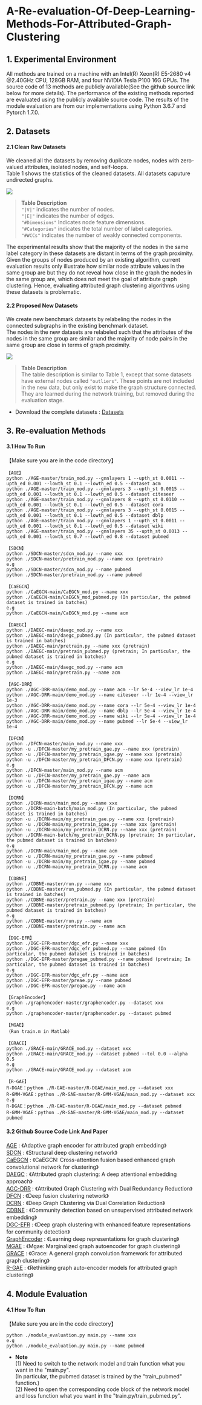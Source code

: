 A-Re-evaluation-Of-Deep-Learning-Methods-For-Attributed-Graph-Clustering
===

## 1. Experimental Environment
All methods are trained on a machine with an Intel(R) Xeon(R) E5-2680 v4 @2.40GHz CPU, 128GB RAM, and four NVIDIA Tesla P100 16G GPUs.
The source code of 13 methods are publicly available(See the github source link below for more details). The performance of the existing methods reported are evaluated using the publicly available source code.
The results of the module evaluation are from our implementations using Python 3.6.7 and Pytorch 1.7.0.

## 2. Datasets

#### 2.1 Clean Raw Datasets
We cleaned all the datasets by removing duplicate nodes, nodes with zero-valued attributes, isolated nodes, and self-loops.<br>
Table 1 shows the statistics of the cleaned datasets. All datasets caputure undirected graphs.<br>

![](https://github.com/2100271064/A-Re-evaluation-of-Deep-Learning-Methods-for-Attributed-Graph-Clustering/blob/main/img/table_1.jpg)

><b>Table Description</b><br>
>`"|V|"` indicates the number of nodes.<br>
>`"|E|"` indicates the number of edges.<br>
>`"#Dimensions"` Indicates node feature dimensions.<br>
>`"#Categories"` indicates the total number of label categories.<br>
>`"#WCCs"` indicates the number of weakly connected components.<br>

The experimental results show that the majority of the nodes in the same label category in these datasets are distant in terms of the graph proximity.
Given the groups of nodes produced by an existing algorithm, current evaluation results only illustrate how similar node attribute values in the same group are but they do not reveal how close in the graph the nodes in the same group are, which does not meet the goal of attribute graph clustering.
Hence, evaluating attributed graph clustering algorithms using these datasets is problematic.

#### 2.2 Proposed New Datasets
We create new benchmark datasets by relabeling the nodes in the connected subgraphs in the existing benchmark dataset.<br>
The nodes in the new datasets are relabeled such that the attributes of the nodes in the same group are similar and the majority of node pairs in the same group are close in terms of graph proximity.<br>

![](https://github.com/2100271064/A-Re-evaluation-of-Deep-Learning-Methods-for-Attributed-Graph-Clustering/blob/main/img/table_2.jpg)

><b>Table Description</b><br>
>The table description is similar to Table 1, except that some datasets have external nodes called `"outliers"`. 
>These points are not included in the new data, but only exist to make the graph structure connected. 
>They are learned during the network training, but removed during the evaluation stage.

* Download the complete datasets : [Datasets](https://pan.baidu.com/s/1kq9z_YiRzIoYTMITbgR3sg?pwd=fgh2)

## 3. Re-evaluation Methods

#### 3.1 How To Run
【Make sure you are in the code directory】
```
【AGE】
python ./AGE-master/train_mod.py --gnnlayers 1 --upth_st 0.0011 --upth_ed 0.001 --lowth_st 0.1 --lowth_ed 0.5 --dataset acm
python ./AGE-master/train_mod.py --gnnlayers 3 --upth_st 0.0015 --upth_ed 0.001 --lowth_st 0.1 --lowth_ed 0.5 --dataset citeseer
python ./AGE-master/train_mod.py --gnnlayers 8 --upth_st 0.0110 --upth_ed 0.001 --lowth_st 0.1 --lowth_ed 0.5 --dataset cora
python ./AGE-master/train_mod.py --gnnlayers 3 --upth_st 0.0015 --upth_ed 0.001 --lowth_st 0.1 --lowth_ed 0.5 --dataset dblp
python ./AGE-master/train_mod.py --gnnlayers 1 --upth_st 0.0011 --upth_ed 0.001 --lowth_st 0.1 --lowth_ed 0.5 --dataset wiki
python ./AGE-master/train_mod.py --gnnlayers 35 --upth_st 0.0013 --upth_ed 0.001 --lowth_st 0.7 --lowth_ed 0.8 --dataset pubmed

【SDCN】
python ./SDCN-master/sdcn_mod.py --name xxx
python ./SDCN-master/pretrain_mod.py --name xxx (pretrain)
e.g 
python ./SDCN-master/sdcn_mod.py --name pubmed
python ./SDCN-master/pretrain_mod.py --name pubmed

【CaEGCN】
python ./CaEGCN-main/CaEGCN_mod.py --name xxx
python ./CaEGCN-main/CaEGCN_mod_pubmed.py (In particular, the pubmed dataset is trained in batches)
e.g
python ./CaEGCN-main/CaEGCN_mod.py --name acm

【DAEGC】
python ./DAEGC-main/daegc_mod.py --name xxx
python ./DAEGC-main/daegc_pubmed.py (In particular, the pubmed dataset is trained in batches)
python ./DAEGC-main/pretrain.py --name xxx (pretrain)
python ./DAEGC-main/pretrain_pubmed.py (pretrain; In particular, the pubmed dataset is trained in batches)
e.g
python ./DAEGC-main/daegc_mod.py --name acm
python ./DAEGC-main/pretrain.py --name acm

【AGC-DRR】
python ./AGC-DRR-main/demo_mod.py --name acm --lr 5e-4 --view_lr 1e-4
python ./AGC-DRR-main/demo_mod.py --name citeseer --lr 1e-4 --view_lr 1e-3
python ./AGC-DRR-main/demo_mod.py --name cora --lr 5e-4 --view_lr 1e-4
python ./AGC-DRR-main/demo_mod.py --name dblp --lr 5e-4 --view_lr 1e-4
python ./AGC-DRR-main/demo_mod.py --name wiki --lr 5e-4 --view_lr 1e-4
python ./AGC-DRR-main/demo_mod.py --name pubmed --lr 5e-4 --view_lr 1e-4

【DFCN】
python ./DFCN-master/main_mod.py --name xxx
python -u ./DFCN-master/my_pretrain_gae.py --name xxx (pretrain)
python -u ./DFCN-master/my_pretrain_igae.py --name xxx (pretrain)
python -u ./DFCN-master/my_pretrain_DFCN.py --name xxx (pretrain)
e.g
python ./DFCN-master/main_mod.py --name acm
python -u ./DFCN-master/my_pretrain_gae.py --name acm
python -u ./DFCN-master/my_pretrain_igae.py --name acm
python -u ./DFCN-master/my_pretrain_DFCN.py --name acm

【DCRN】
python ./DCRN-main/main_mod.py --name xxx
python ./DCRN-main-batch/main_mod.py (In particular, the pubmed dataset is trained in batches)
python -u ./DCRN-main/my_pretrain_gae.py --name xxx (pretrain)
python -u ./DCRN-main/my_pretrain_igae.py --name xxx (pretrain)
python -u ./DCRN-main/my_pretrain_DCRN.py --name xxx (pretrain)
python ./DCRN-main-batch/my_pretrain_DCRN.py (pretrain; In particular, the pubmed dataset is trained in batches)
e.g
python ./DCRN-main/main_mod.py --name acm
python -u ./DCRN-main/my_pretrain_gae.py --name pubmed
python -u ./DCRN-main/my_pretrain_igae.py --name pubmed
python -u ./DCRN-main/my_pretrain_DCRN.py --name acm

【CDBNE】
python ./CDBNE-master/run.py --name xxx
python ./CDBNE-master/run_pubmed.py (In particular, the pubmed dataset is trained in batches)
python ./CDBNE-master/pretrain.py --name xxx (pretrain)
python ./CDBNE-master/pretrain_pubmed.py (pretrain; In particular, the pubmed dataset is trained in batches)
e.g
python ./CDBNE-master/run.py --name acm
python ./CDBNE-master/pretrain.py --name acm

【DGC-EFR】
python ./DGC-EFR-master/dgc_efr.py --name xxx
python ./DGC-EFR-master/dgc_efr_pubmed.py --name pubmed (In particular, the pubmed dataset is trained in batches)
python ./DGC-EFR-master/pregae_pubmed.py --name pubmed (pretrain; In particular, the pubmed dataset is trained in batches)
e.g
python ./DGC-EFR-master/dgc_efr.py --name acm
python ./DGC-EFR-master/preae.py --name pubmed
python ./DGC-EFR-master/pregae.py --name acm

【GraphEncoder】
python ./graphencoder-master/graphencoder.py --dataset xxx
e.g
python ./graphencoder-master/graphencoder.py --dataset pubmed

【MGAE】
（Run train.m in Matlab）

【GRACE】
python ./GRACE-main/GRACE_mod.py --dataset xxx
python ./GRACE-main/GRACE_mod.py --dataset pubmed --tol 0.0 --alpha 0.5
e.g
python ./GRACE-main/GRACE_mod.py --dataset acm

【R-GAE】
R-DGAE：python ./R-GAE-master/R-DGAE/main_mod.py --dataset xxx
R-GMM-VGAE：python ./R-GAE-master/R-GMM-VGAE/main_mod.py --dataset xxx
e.g
R-DGAE：python ./R-GAE-master/R-DGAE/main_mod.py --dataset pubmed
R-GMM-VGAE：python ./R-GAE-master/R-GMM-VGAE/main_mod.py --dataset pubmed
```

#### 3.2 Github Source Code Link And Paper
[AGE](https://github.com/thunlp/AGE) : 《Adaptive graph encoder for attributed graph embedding》<br>
[SDCN](https://github.com/bdy9527/SDCN) : 《Structural deep clustering network》<br>
[CaEGCN](https://github.com/huogy/CaEGCN) : 《CaEGCN: Cross-attention fusion based enhanced graph convolutional network for clustering》<br>
[DAEGC](https://github.com/Tiger101010/DAEGC) : 《Attributed graph clustering: A deep attentional embedding approach》<br>
[AGC-DRR](https://github.com/gongleii/AGC-DRR) : 《Attributed Graph Clustering with Dual Redundancy Reduction》<br>
[DFCN](https://github.com/WxTu/DFCN) : 《Deep fusion clustering network》<br>
[DCRN](https://github.com/yueliu1999/DCRN) : 《Deep Graph Clustering via Dual Correlation Reduction》<br>
[CDBNE](https://github.com/xidizxc/CDBNE) : 《Community detection based on unsupervised attributed network embedding》<br>
[DGC-EFR](https://github.com/grcai/DGC-EFR) : 《Deep graph clustering with enhanced feature representations for community detection》<br>
[GraphEncoder](https://github.com/zepx/graphencoder) : 《Learning deep representations for graph clustering》<br>
[MGAE](https://github.com/GRAND-Lab/MGAE) : 《Mgae: Marginalized graph autoencoder for graph clustering》<br>
[GRACE](https://github.com/BarakeelFanseu/GRACE) : 《Grace: A general graph convolution framework for attributed graph clustering》<br>
[R-GAE](https://github.com/nairouz/R-GAE) : 《Rethinking graph auto-encoder models for attributed graph clustering》<br>

## 4. Module Evaluation

#### 4.1 How To Run
【Make sure you are in the code directory】
```
python ./module_evaluation.py main.py --name xxx
e.g
python ./module_evaluation.py main.py --name pubmed
```

* <b>Note</b> <br>
(1) Need to switch to the network model and train function what you want in the "main.py". <br>
(In particular, the pubmed dataset is trained by the "train_pubmed" function.) <br>
(2) Need to open the corresponding code block of the network model and loss function what you want in the "train.py/train_pubmed.py".
